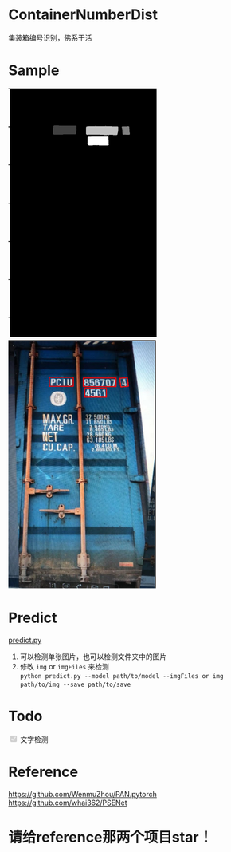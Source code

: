 # ContainerNumberDist
集装箱编号识别，佛系干活  
# Sample
<P>
   <img src="https://github.com/kekekahuatian/ContainerNumberDist/blob/master/samples/mask.png" width="300" height="500" alt="网不好或者图没了"/>
   <img src="https://github.com/kekekahuatian/ContainerNumberDist/blob/master/samples/pred.png" width="300" height="500" alt="网不好或者图没了"/>
 </p>  
 
# Predict  
[predict.py](https://github.com/kekekahuatian/ContainerNumberDist/blob/master/predict.py)  
1. 可以检测单张图片，也可以检测文件夹中的图片  
2. 修改 `img` or `imgFiles` 来检测  
`python predict.py --model path/to/model --imgFiles or img path/to/img --save path/to/save  
`
# Todo
<input type="checkbox" disabled=""  checked=""> 文字检测
# Reference
https://github.com/WenmuZhou/PAN.pytorch  
https://github.com/whai362/PSENet
# 请给reference那两个项目star！
